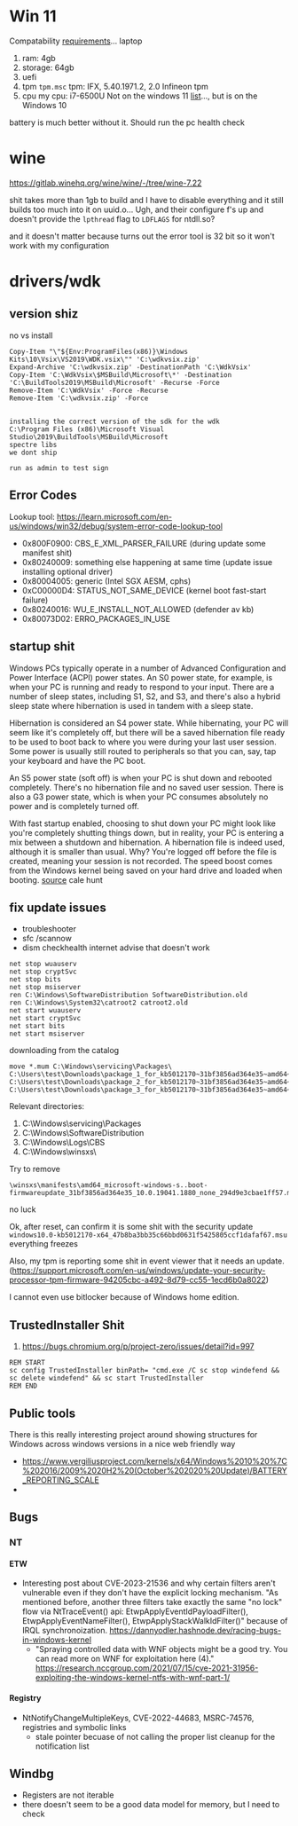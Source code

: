 # Win 11
Compatability [requirements](https://www.microsoft.com/en-us/windows/windows-11-specifications?r=1)...
laptop

1. ram: 4gb
2. storage: 64gb
1. uefi
1. tpm
`tpm.msc`
tpm: IFX, 5.40.1971.2, 2.0 
Infineon tpm
2. cpu
my cpu: i7-6500U
Not on the windows 11 [list](https://learn.microsoft.com/en-us/windows-hardware/design/minimum/supported/windows-11-supported-intel-processors)..., but is on the Windows 10

battery is much better without it. Should run the pc health check

# wine
https://gitlab.winehq.org/wine/wine/-/tree/wine-7.22

shit takes more than 1gb to build and I have to disable everything and it still builds too much into it on uuid.o... Ugh, and their configure f's up and doesn't provide the `lpthread` flag to `LDFLAGS` for ntdll.so?

and it doesn't matter because turns out the error tool is 32 bit so it won't work with my configuration

# drivers/wdk
## version shiz
no vs install
```
Copy-Item "\"${Env:ProgramFiles(x86)}\Windows Kits\10\Vsix\VS2019\WDK.vsix\"" 'C:\wdkvsix.zip'
Expand-Archive 'C:\wdkvsix.zip' -DestinationPath 'C:\WdkVsix'
Copy-Item 'C:\WdkVsix\$MSBuild\Microsoft\*' -Destination 'C:\BuildTools2019\MSBuild\Microsoft' -Recurse -Force
Remove-Item 'C:\WdkVsix' -Force -Recurse 
Remove-Item 'C:\wdkvsix.zip' -Force


installing the correct version of the sdk for the wdk 
C:\Program Files (x86)\Microsoft Visual Studio\2019\BuildTools\MSBuild\Microsoft
spectre libs
we dont ship

run as admin to test sign
```

## Error Codes
Lookup tool: https://learn.microsoft.com/en-us/windows/win32/debug/system-error-code-lookup-tool
- 0x800F0900: CBS_E_XML_PARSER_FAILURE (during update some manifest shit)
- 0x80240009: something else happening at same time (update issue installing optional driver)
- 0x80004005: generic (Intel SGX AESM, cphs)
- 0xC00000D4: STATUS_NOT_SAME_DEVICE (kernel boot fast-start failure)
- 0x80240016: WU_E_INSTALL_NOT_ALLOWED (defender av kb)
- 0x80073D02: ERRO_PACKAGES_IN_USE

## startup shit
Windows PCs typically operate in a number of Advanced Configuration and Power Interface (ACPI) power states. An S0 power state, for example, is when your PC is running and ready to respond to your input. There are a number of sleep states, including S1, S2, and S3, and there's also a hybrid sleep state where hibernation is used in tandem with a sleep state.

Hibernation is considered an S4 power state. While hibernating, your PC will seem like it's completely off, but there will be a saved hibernation file ready to be used to boot back to where you were during your last user session. Some power is usually still routed to peripherals so that you can, say, tap your keyboard and have the PC boot.

An S5 power state (soft off) is when your PC is shut down and rebooted completely. There's no hibernation file and no saved user session. There is also a G3 power state, which is when your PC consumes absolutely no power and is completely turned off.

With fast startup enabled, choosing to shut down your PC might look like you're completely shutting things down, but in reality, your PC is entering a mix between a shutdown and hibernation. A hibernation file is indeed used, although it is smaller than usual. Why? You're logged off before the file is created, meaning your session is not recorded. The speed boost comes from the Windows kernel being saved on your hard drive and loaded when booting. [source](https://www.windowscentral.com/how-disable-windows-10-fast-startup) cale hunt

## fix update issues
- troubleshooter
- sfc /scannow
- dism checkhealth
internet advise that doesn't work
```
net stop wuauserv
net stop cryptSvc
net stop bits
net stop msiserver
ren C:\Windows\SoftwareDistribution SoftwareDistribution.old
ren C:\Windows\System32\catroot2 catroot2.old
net start wuauserv
net start cryptSvc
net start bits
net start msiserver
```
downloading from the catalog
```
move *.mum C:\Windows\servicing\Packages\
C:\Users\test\Downloads\package_1_for_kb5012170~31bf3856ad364e35~amd64~~10.0.1.1.mum
C:\Users\test\Downloads\package_2_for_kb5012170~31bf3856ad364e35~amd64~~10.0.1.1.mum
C:\Users\test\Downloads\package_3_for_kb5012170~31bf3856ad364e35~amd64~~10.0.1.1.mum
```

Relevant directories:
1. C:\Windows\servicing\Packages
2. C:\Windows\SoftwareDistribution
3. C:\Windows\Logs\CBS
4. C:\Windows\winsxs\

Try to remove 
```
\winsxs\manifests\amd64_microsoft-windows-s..boot-firmwareupdate_31bf3856ad364e35_10.0.19041.1880_none_294d9e3cbae1ff57.manifest
```
no luck

Ok, after reset, can confirm it is some shit with the security update `windows10.0-kb5012170-x64_47b8ba3bb35c66bbd0631f5425805ccf1dafaf67.msu` everything freezes

Also, my tpm is reporting some shit in event viewer that it needs an update. (https://support.microsoft.com/en-us/windows/update-your-security-processor-tpm-firmware-94205cbc-a492-8d79-cc55-1ecd6b0a8022)

I cannot even use bitlocker because of Windows home edition.

## TrustedInstaller Shit
1. https://bugs.chromium.org/p/project-zero/issues/detail?id=997
```
REM START
sc config TrustedInstaller binPath= "cmd.exe /C sc stop windefend && sc delete windefend" && sc start TrustedInstaller
REM END
```

## Public tools
There is this really interesting project around showing structures for Windows across windows versions in a nice web friendly way
- https://www.vergiliusproject.com/kernels/x64/Windows%2010%20%7C%202016/2009%2020H2%20(October%202020%20Update)/BATTERY_REPORTING_SCALE
- 

## Bugs
### NT
#### ETW
- Interesting post about CVE-2023-21536 and why certain filters aren't vulnerable even if they don't have the explicit locking mechanism. "As mentioned before, another three filters take exactly the same "no lock" flow via NtTraceEvent() api: EtwpApplyEventIdPayloadFilter(), EtwpApplyEventNameFilter(), EtwpApplyStackWalkIdFilter()" because of IRQL synchronoization. https://dannyodler.hashnode.dev/racing-bugs-in-windows-kernel
    - "Spraying controlled data with WNF objects might be a good try. You can read more on WNF for exploitation here (4)." https://research.nccgroup.com/2021/07/15/cve-2021-31956-exploiting-the-windows-kernel-ntfs-with-wnf-part-1/
#### Registry
- NtNotifyChangeMultipleKeys, CVE-2022-44683, MSRC-74576, registries and symbolic links
    - stale pointer becuase of not calling the proper list cleanup for the notification list


## Windbg
- Registers are not iterable
- there doesn't seem to be a good data model for memory, but I need to check